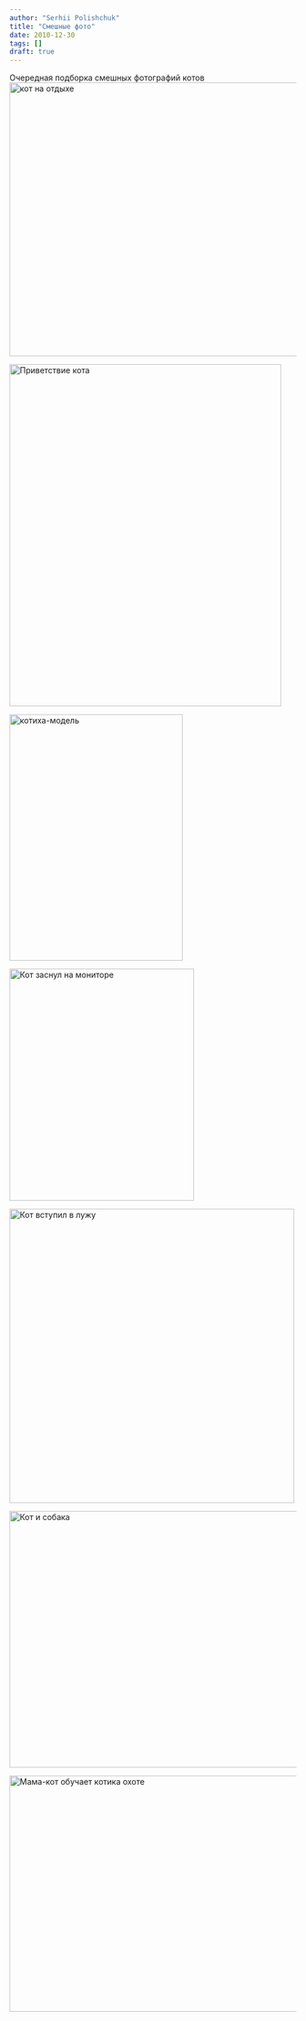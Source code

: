 ```yaml
---
author: "Serhii Polishchuk"
title: "Смешные фото"
date: 2010-12-30
tags: []
draft: true
---
```

<!--more-->
<p>Очередная подборка смешных фотографий котов <!--more--><img alt="кот на отдыхе"  class="img-responsive" src="/uploads/2010/12/0_229a3_80c81386_xl.jpg" style="width: 640px; height: 480px;" title="кот на отдыхе" /></p>

<p><img alt="Приветствие кота" class="img-responsive" src="/uploads/2010/12/8e186b6adc8f.jpg" style="width: 477px; height: 600px;" title="Приветствие кота" /></p>

<p><img alt="котиха-модель"  class="img-responsive" src="/uploads/2010/12/4436_7328.jpg" style="width: 304px; height: 432px;" title="котиха-модель" /></p>

<p><img alt="Кот заснул на мониторе" class="img-responsive" src="/uploads/2010/12/cat_sleeping_on_computer_screen.jpg" style="width: 324px; height: 407px;" title="Кот заснул на мониторе" /></p>

<p><img alt="Кот вступил в лужу" class="img-responsive" src="/uploads/2010/12/cats_01.jpg" style="width: 500px; height: 516px;" title="Кот вступил в лужу" /></p>

<p><img alt="Кот и собака" class="img-responsive" src="/uploads/2010/12/cats_alert_23.jpg" style="width: 622px; height: 450px;" title="Кот и собака" /></p>

<p><img alt="Мама-кот обучает котика охоте" class="img-responsive" src="/uploads/2010/12/fotoprikol_027.jpg" style="width: 600px; height: 414px;" title="Мама-кот обучает котика охоте" /></p>
